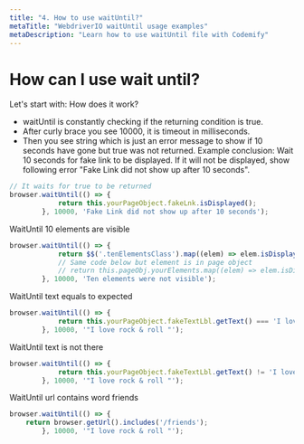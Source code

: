 ```yaml
---
title: "4. How to use waitUntil?"
metaTitle: "WebdriverIO waitUntil usage examples"
metaDescription: "Learn how to use waitUntil file with Codemify"
---
```


# How can I use wait until?

Let's start with: How does it work?
 - waitUntil is constantly checking if the returning condition is true. 
 - After curly brace you see 10000, it is timeout in milliseconds. 
 - Then you see string which is just an error message to show if 10 seconds have gone but true was not returned.
Example conclusion: Wait 10 seconds for fake link to be displayed. If it will not be displayed, show following error "Fake Link did not show up after 10 seconds".
```javascript
// It waits for true to be returned
browser.waitUntil(() => {
			return this.yourPageObject.fakeLnk.isDisplayed();
		}, 10000, 'Fake Link did not show up after 10 seconds');
```

WaitUntil 10 elements are visible
```javascript
browser.waitUntil(() => {
			return $$('.tenElementsClass').map((elem) => elem.isDisplayed()).length > 9;
			// Same code below but element is in page object
			// return this.pageObj.yourElements.map((elem) => elem.isDisplayed()).length > 9;
		}, 10000, 'Ten elements were not visible');
```

WaitUntil text equals to expected
```javascript
browser.waitUntil(() => {
			return this.yourPageObject.fakeTextLbl.getText() === 'I love rock & roll!'
		}, 10000, '"I love rock & roll "');
```

WaitUntil text is not there
```javascript
browser.waitUntil(() => {
			return this.yourPageObject.fakeTextLbl.getText() != 'I love rock & roll!'
		}, 10000, '"I love rock & roll "');
```

WaitUntil url contains word friends
```javascript
browser.waitUntil(() => {
	return browser.getUrl().includes('/friends');
		}, 10000, '"I love rock & roll "');
```

